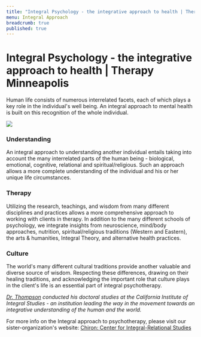 ```yaml
---
title: "Integral Psychology - the integrative approach to health | Therapy Minneapolis - Integral Psychotherapy"
menu: Integral Approach
breadcrumb: true
published: true
---
```


# Integral Psychology - the integrative approach to health | Therapy Minneapolis

Human life consists of numerous interrelated facets, each of which plays a key role in the individual's well being. An integral approach to mental health is built on this recognition of the whole individual.

![](http://www.integral-therapy.com/sites/www.integral-therapy.com/files/integral1.jpg)
 

### Understanding

An integral approach to understanding another individual entails taking into account the many interrelated parts of the human being - biological, emotional, cognitive, relational and spiritual/religious. Such an approach allows a more complete understanding of the individual and his or her unique life circumstances.

### Therapy

Utilizing the research, teachings, and wisdom from many different disciplines and practices allows a more comprehensive approach to working with clients in therapy. In addition to the many different schools of psychology, we integrate insights from neuroscience, mind/body approaches, nutrition, spiritual/religious traditions (Western and Eastern), the arts & humanities, Integral Theory, and alternative health practices.

### Culture

The world's many different cultural traditions provide another valuable and diverse source of wisdom. Respecting these differences, drawing on their healing traditions, and acknowledging the important role that culture plays in the client's life is an essential part of integral psychotherapy.

 

_[Dr. Thompson](http://www.therapyminneapolis.com/credentials) conducted his doctoral studies at the California Institute of Integral Studies - an institution leading the way in the movement towards an integrative understanding of the human and the world._


For more info on the Integral approach to psychotherapy, please visit our sister-organization's website: [Chiron: Center for Integral-Relational Studies](http://www.chiron-center.com/)